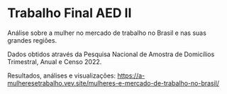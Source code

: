 # Trabalho Final AED II

Análise sobre a mulher no mercado de trabalho no Brasil e nas suas grandes regiões. 

Dados obtidos através da Pesquisa Nacional de Amostra de Domicílios Trimestral, Anual e Censo 2022. 

Resultados, análises e visualizações: https://a-mulheresetrabalho.vev.site/mulheres-e-mercado-de-trabalho-no-brasil/

